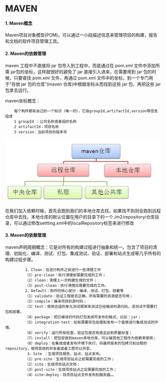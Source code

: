 #                                          MAVEN

#### **1.** Maven概念

​     Maven项目对象模型(POM)，可以通过一小段描述信息来管理项目的构建，报告和文档的软件项目管理工具。


#### **2.** Maven的依赖管理

maven 工程中不直接将 jar 包导入到工程中，而是通过在 pom.xml 文件中添加所需 jar包的坐标，这样就很好的避免了 jar 直接引入进来，在需要用到 jar 包的时候，只要查找 pom.xml 文件，再通过 pom.xml 文件中的坐标，到一个专门用于”存放 jar 包的仓库”(maven 仓库)中根据坐标从而找到这些 jar 包，再把这些 jar 包拿去运行。 

maven坐标概念：

        每个构件都有自己的一个标识（唯一的），它由groupId,artifactId,version等信息组成  
        1 groupId ：公司名称或者组织名称 
        2 artifactId：项目名称  
        3 version：当前项目的版本号
![](img\Maven仓库.png)

在我们加入依赖时候，首先会跑到我们的本地仓库去找，如果找不到则会跑到远程仓库中去找，本地仓库的默认位置在用户的目录下的一个./m2/repository/仓库目录，可以通过修改settting.xml中的localRepository标签来进行修改
#### **3.** Maven的依赖管理
maven声明周期概念：它是对所有的构建过程进行抽象和统一。包含了项目的清理、初始化、编译、测试、打包、集成测试、验证、部署和站点生成等几乎所有的构建过程步骤。 
             
             1、Clean：在进行构件之前进行一些清理工作
             （1）pre-clean：执行清理前需要完成的工作；
             （2）clean：清理上一次构建生成的文件；
             （3）post-clean：执行清理后需要完成的工作。
             2、Default：构件的核心部分：编译、测试、打包、部署等
             （1）validate：验证工程是否正确，所有需要的资源是否可用；
             （2）compile：编译项目的源代码；
             （3）test：使用合适的单元测试框架来测试已经编译的源代码，该测试不需要打包和部署。
             （4）package：把已编译的代码打包发成可发布的格式，比如：jar；
             （5）integration-test：如有需要将包处理和发布一个能够进行集成测试的环境。
             （6）verify：运行所有检查，验证包是否有效且达到质量标准；
             （7）install：把包安装到maven本地仓库，可以被其他工程作为依赖来使用；
             （8）deploy：在集成或者发布环境下执行，将最终版本的包拷贝到远程的repository，使得其他的开发者或者工程可以共享。
              3、Site ：生成项目报告、站点，站点发布。
             （1）pre-site：生成项目站点之前需要完成的工作；
             （2）site：生成项目站点文档；
             （3）post-site：生成项目站点之后需要完成的工作；
             （4）site-deploy：将项目站点文件发布到服务器。。
　　 
            
　　
　　